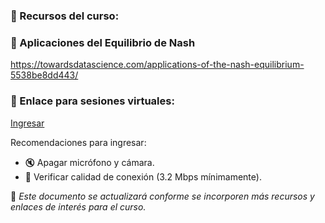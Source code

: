 ### 📘 Recursos del curso:
### 🔹 Aplicaciones del Equilibrio de Nash
https://towardsdatascience.com/applications-of-the-nash-equilibrium-5538be8dd443/

### 🔹 Enlace para sesiones virtuales:
[Ingresar](https://meet.google.com/mja-odnq-hzw)

Recomendaciones para ingresar:
- 🔇 Apagar micrófono y cámara.
- 📶 Verificar calidad de conexión (3.2 Mbps mínimamente).


📌 *Este documento se actualizará conforme se incorporen más recursos y enlaces de interés para el curso.*
